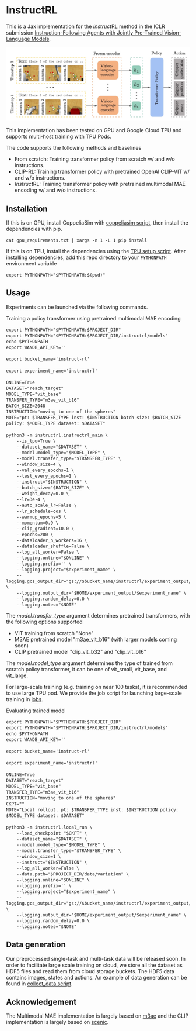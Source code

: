 # InstructRL

This is a Jax implementation for the *Instruct*RL method in the ICLR submission [Instruction-Following Agents with Jointly Pre-Trained Vision-Language Models](https://openreview.net/forum?id=U0jfsqmoV-4).

![model archiecture](./pictures/model.jpg)

This implementation has been tested on GPU and Google Cloud TPU and supports multi-host training with TPU Pods.

The code supports the following methods and baselines
- From scratch: Training transformer policy from scratch w/ and w/o instructions.
- CLIP-RL: Training transformer policy with pretrained OpenAI CLIP-VIT w/ and w/o instructions.
- *Instruct*RL: Training transformer policy with pretrained multimodal MAE encoding w/ and w/o instructions.

## Installation
If this is on GPU, install CoppeliaSim with [coppeliasim script](./scripts/coppeliasim.sh), then install the dependencies with pip.
```
cat gpu_requirements.txt | xargs -n 1 -L 1 pip install
```

If this is on TPU, install the dependencies using the [TPU setup script](./scripts/tpu_vm_setup.sh).
After installing dependencies, add this repo directory to your `PYTHONPATH` environment variable
```
export PYTHONPATH="$PYTHONPATH:$(pwd)"
```

## Usage
Experiments can be launched via the following commands.

Training a policy transformer using pretrained multimodal MAE encoding
```
export PYTHONPATH="$PYTHONPATH:$PROJECT_DIR"
export PYTHONPATH="$PYTHONPATH:$PROJECT_DIR/instructrl/models"
echo $PYTHONPATH
export WANDB_API_KEY=''

export bucket_name='instruct-rl'

export experiment_name='instructrl'

ONLINE=True
DATASET="reach_target"
MODEL_TYPE="vit_base"
TRANSFER_TYPE="m3ae_vit_b16"
BATCH_SIZE=2048
INSTRUCTION="moving to one of the spheres"
NOTE="pt: $TRANSFER_TYPE inst: $INSTRUCTION batch size: $BATCH_SIZE policy: $MODEL_TYPE dataset: $DATASET"

python3 -m instructrl.instructrl_main \
    --is_tpu=True \
    --dataset_name="$DATASET" \
    --model.model_type="$MODEL_TYPE" \
    --model.transfer_type="$TRANSFER_TYPE" \
    --window_size=4 \
    --val_every_epochs=1 \
    --test_every_epochs=1 \
    --instruct="$INSTRUCTION" \
    --batch_size="$BATCH_SIZE" \
    --weight_decay=0.0 \
    --lr=3e-4 \
    --auto_scale_lr=False \
    --lr_schedule=cos \
    --warmup_epochs=5 \
    --momentum=0.9 \
    --clip_gradient=10.0 \
    --epochs=200 \
    --dataloader_n_workers=16 \
    --dataloader_shuffle=False \
    --log_all_worker=False \
    --logging.online="$ONLINE" \
    --logging.prefix='' \
    --logging.project="$experiment_name" \
    --logging.gcs_output_dir="gs://$bucket_name/instructrl/experiment_output/$experiment_name" \
    --logging.output_dir="$HOME/experiment_output/$experiment_name" \
    --logging.random_delay=0.0 \
    --logging.notes="$NOTE"
```

The *model.transfer_type* argument determines pretrained transformers, with the following options supported
- VIT training from scratch "None"
- M3AE pretrained model "m3ae_vit_b16" (with larger models coming soon)
- CLIP pretrained model "clip_vit_b32" and "clip_vit_b16"

The *model.model_type* argument determines the type of trained from scratch policy transformer, it can be one of vit_small, vit_base, and vit_large.

For large-scale training (e.g. training on near 100 tasks), it is recommended to use large TPU pod.
We provide the job script for launching large-scale training in [jobs](./jobs/tpu_control.sh).

Evaluating trained model
```
export PYTHONPATH="$PYTHONPATH:$PROJECT_DIR"
export PYTHONPATH="$PYTHONPATH:$PROJECT_DIR/instructrl/models"
echo $PYTHONPATH
export WANDB_API_KEY=''

export bucket_name='instruct-rl'

export experiment_name='instructrl'

ONLINE=True
DATASET="reach_target"
MODEL_TYPE="vit_base"
TRANSFER_TYPE="m3ae_vit_b16"
INSTRUCTION="moving to one of the spheres"
CKPT=""
NOTE="Local rollout. pt: $TRANSFER_TYPE inst: $INSTRUCTION policy: $MODEL_TYPE dataset: $DATASET"

python3 -m instructrl.local_run \
    --load_checkpoint "$CKPT" \
    --dataset_name="$DATASET" \
    --model.model_type="$MODEL_TYPE" \
    --model.transfer_type="$TRANSFER_TYPE" \
    --window_size=1 \
    --instruct="$INSTRUCTION" \
    --log_all_worker=False \
    --data.path="$PROJECT_DIR/data/variation" \
    --logging.online="$ONLINE" \
    --logging.prefix='' \
    --logging.project="$experiment_name" \
    --logging.gcs_output_dir="gs://$bucket_name/instructrl/experiment_output/$experiment_name" \
    --logging.output_dir="$HOME/experiment_output/$experiment_name" \
    --logging.random_delay=0.0 \
    --logging.notes="$NOTE"
```

## Data generation
Our preprocessed single-task and multi-task data will be released soon.
In order to facilitate large scale training on cloud, we store all the dataset
as HDF5 files and read them from cloud storage buckets.
The HDF5 data contains images, states and actions.
An example of data generation can be found in [collect_data script](./data/collect_data.py).

## Acknowledgement
The Multimodal MAE implementation is largely based on [m3ae](https://github.com/young-geng/m3ae_public) and the CLIP implementation is largely based on [scenic](https://github.com/google-research/scenic/tree/main/scenic/projects/baselines/clip).
